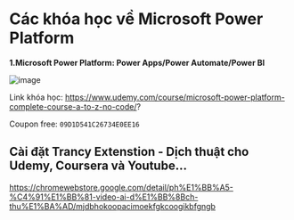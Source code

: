 # Các khóa học về Microsoft Power Platform
**1.Microsoft Power Platform: Power Apps/Power Automate/Power BI**

![image](https://github.com/user-attachments/assets/13eac29c-01f2-441b-941b-21819d1c77c1)

Link khóa học: https://www.udemy.com/course/microsoft-power-platform-complete-course-a-to-z-no-code/?

Coupon free: `09D1D541C26734E0EE16`

## Cài đặt Trancy Extenstion - Dịch thuật cho Udemy, Coursera và Youtube...

https://chromewebstore.google.com/detail/ph%E1%BB%A5-%C4%91%E1%BB%81-video-ai-d%E1%BB%8Bch-thu%E1%BA%AD/mjdbhokoopacimoekfgkcoogikbfgngb
